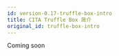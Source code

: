```yaml
---
id: version-0.17-truffle-box-intro
title: CITA Truffle Box 简介
original_id: truffle-box-intro
---
```

Coming soon